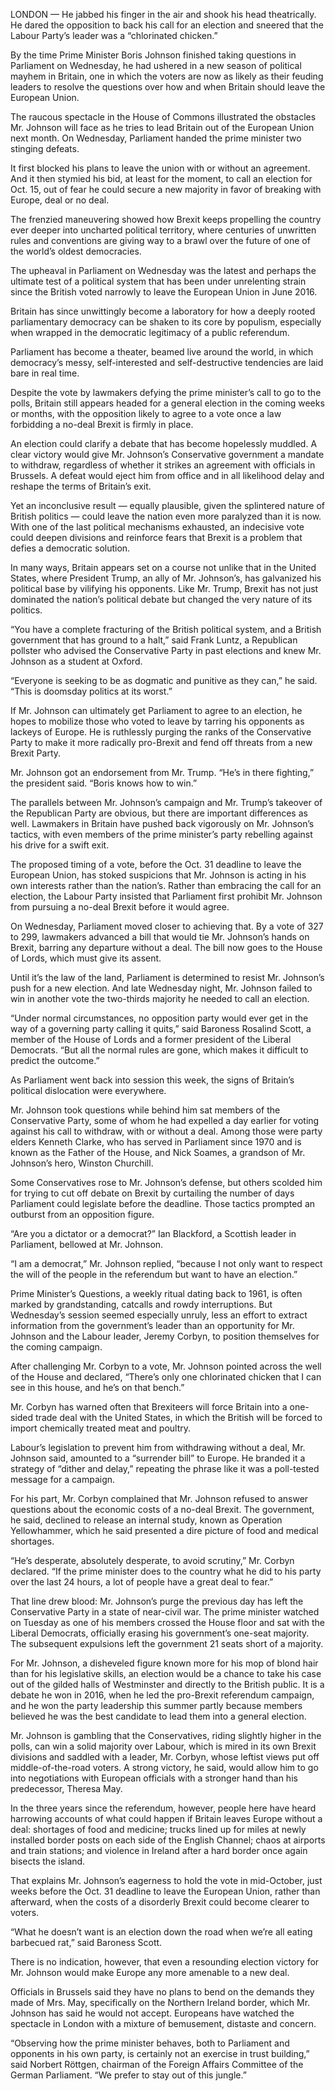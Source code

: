 LONDON — He jabbed his finger in the air and shook his head theatrically. He dared the opposition to back his call for an election and sneered that the Labour Party’s leader was a “chlorinated chicken.”

By the time Prime Minister Boris Johnson finished taking questions in Parliament on Wednesday, he had ushered in a new season of political mayhem in Britain, one in which the voters are now as likely as their feuding leaders to resolve the questions over how and when Britain should leave the European Union.

The raucous spectacle in the House of Commons illustrated the obstacles Mr. Johnson will face as he tries to lead Britain out of the European Union next month. On Wednesday, Parliament handed the prime minister two stinging defeats.

It first blocked his plans to leave the union with or without an agreement. And it then stymied his bid, at least for the moment, to call an election for Oct. 15, out of fear he could secure a new majority in favor of breaking with Europe, deal or no deal.

The frenzied maneuvering showed how Brexit keeps propelling the country ever deeper into uncharted political territory, where centuries of unwritten rules and conventions are giving way to a brawl over the future of one of the world’s oldest democracies.

The upheaval in Parliament on Wednesday was the latest and perhaps the ultimate test of a political system that has been under unrelenting strain since the British voted narrowly to leave the European Union in June 2016.

Britain has since unwittingly become a laboratory for how a deeply rooted parliamentary democracy can be shaken to its core by populism, especially when wrapped in the democratic legitimacy of a public referendum.

Parliament has become a theater, beamed live around the world, in which democracy’s messy, self-interested and self-destructive tendencies are laid bare in real time.

Despite the vote by lawmakers defying the prime minister’s call to go to the polls, Britain still appears headed for a general election in the coming weeks or months, with the opposition likely to agree to a vote once a law forbidding a no-deal Brexit is firmly in place.

An election could clarify a debate that has become hopelessly muddled. A clear victory would give Mr. Johnson’s Conservative government a mandate to withdraw, regardless of whether it strikes an agreement with officials in Brussels. A defeat would eject him from office and in all likelihood delay and reshape the terms of Britain’s exit.

Yet an inconclusive result — equally plausible, given the splintered nature of British politics — could leave the nation even more paralyzed than it is now. With one of the last political mechanisms exhausted, an indecisive vote could deepen divisions and reinforce fears that Brexit is a problem that defies a democratic solution.

In many ways, Britain appears set on a course not unlike that in the United States, where President Trump, an ally of Mr. Johnson’s, has galvanized his political base by vilifying his opponents. Like Mr. Trump, Brexit has not just dominated the nation’s political debate but changed the very nature of its politics.

“You have a complete fracturing of the British political system, and a British government that has ground to a halt,” said Frank Luntz, a Republican pollster who advised the Conservative Party in past elections and knew Mr. Johnson as a student at Oxford.

“Everyone is seeking to be as dogmatic and punitive as they can,” he said. “This is doomsday politics at its worst.”

If Mr. Johnson can ultimately get Parliament to agree to an election, he hopes to mobilize those who voted to leave by tarring his opponents as lackeys of Europe. He is ruthlessly purging the ranks of the Conservative Party to make it more radically pro-Brexit and fend off threats from a new Brexit Party.

Mr. Johnson got an endorsement from Mr. Trump. “He’s in there fighting,” the president said. “Boris knows how to win.”

The parallels between Mr. Johnson’s campaign and Mr. Trump’s takeover of the Republican Party are obvious, but there are important differences as well. Lawmakers in Britain have pushed back vigorously on Mr. Johnson’s tactics, with even members of the prime minister’s party rebelling against his drive for a swift exit.

The proposed timing of a vote, before the Oct. 31 deadline to leave the European Union, has stoked suspicions that Mr. Johnson is acting in his own interests rather than the nation’s. Rather than embracing the call for an election, the Labour Party insisted that Parliament first prohibit Mr. Johnson from pursuing a no-deal Brexit before it would agree.

On Wednesday, Parliament moved closer to achieving that. By a vote of 327 to 299, lawmakers advanced a bill that would tie Mr. Johnson’s hands on Brexit, barring any departure without a deal. The bill now goes to the House of Lords, which must give its assent.

Until it’s the law of the land, Parliament is determined to resist Mr. Johnson’s push for a new election. And late Wednesday night, Mr. Johnson failed to win in another vote the two-thirds majority he needed to call an election.

“Under normal circumstances, no opposition party would ever get in the way of a governing party calling it quits,” said Baroness Rosalind Scott, a member of the House of Lords and a former president of the Liberal Democrats. “But all the normal rules are gone, which makes it difficult to predict the outcome.”

As Parliament went back into session this week, the signs of Britain’s political dislocation were everywhere.

Mr. Johnson took questions while behind him sat members of the Conservative Party, some of whom he had expelled a day earlier for voting against his call to withdraw, with or without a deal. Among those were party elders Kenneth Clarke, who has served in Parliament since 1970 and is known as the Father of the House, and Nick Soames, a grandson of Mr. Johnson’s hero, Winston Churchill.

Some Conservatives rose to Mr. Johnson’s defense, but others scolded him for trying to cut off debate on Brexit by curtailing the number of days Parliament could legislate before the deadline. Those tactics prompted an outburst from an opposition figure.

“Are you a dictator or a democrat?” Ian Blackford, a Scottish leader in Parliament, bellowed at Mr. Johnson.

“I am a democrat,” Mr. Johnson replied, “because I not only want to respect the will of the people in the referendum but want to have an election.”

Prime Minister’s Questions, a weekly ritual dating back to 1961, is often marked by grandstanding, catcalls and rowdy interruptions. But Wednesday’s session seemed especially unruly, less an effort to extract information from the government’s leader than an opportunity for Mr. Johnson and the Labour leader, Jeremy Corbyn, to position themselves for the coming campaign.

After challenging Mr. Corbyn to a vote, Mr. Johnson pointed across the well of the House and declared, “There’s only one chlorinated chicken that I can see in this house, and he’s on that bench.”

Mr. Corbyn has warned often that Brexiteers will force Britain into a one-sided trade deal with the United States, in which the British will be forced to import chemically treated meat and poultry.

Labour’s legislation to prevent him from withdrawing without a deal, Mr. Johnson said, amounted to a “surrender bill” to Europe. He branded it a strategy of “dither and delay,” repeating the phrase like it was a poll-tested message for a campaign.

For his part, Mr. Corbyn complained that Mr. Johnson refused to answer questions about the economic costs of a no-deal Brexit. The government, he said, declined to release an internal study, known as Operation Yellowhammer, which he said presented a dire picture of food and medical shortages.

“He’s desperate, absolutely desperate, to avoid scrutiny,” Mr. Corbyn declared. “If the prime minister does to the country what he did to his party over the last 24 hours, a lot of people have a great deal to fear.”

That line drew blood: Mr. Johnson’s purge the previous day has left the Conservative Party in a state of near-civil war. The prime minister watched on Tuesday as one of his members crossed the House floor and sat with the Liberal Democrats, officially erasing his government’s one-seat majority. The subsequent expulsions left the government 21 seats short of a majority.

For Mr. Johnson, a disheveled figure known more for his mop of blond hair than for his legislative skills, an election would be a chance to take his case out of the gilded halls of Westminster and directly to the British public. It is a debate he won in 2016, when he led the pro-Brexit referendum campaign, and he won the party leadership this summer partly because members believed he was the best candidate to lead them into a general election.

Mr. Johnson is gambling that the Conservatives, riding slightly higher in the polls, can win a solid majority over Labour, which is mired in its own Brexit divisions and saddled with a leader, Mr. Corbyn, whose leftist views put off middle-of-the-road voters. A strong victory, he said, would allow him to go into negotiations with European officials with a stronger hand than his predecessor, Theresa May.

In the three years since the referendum, however, people here have heard harrowing accounts of what could happen if Britain leaves Europe without a deal: shortages of food and medicine; trucks lined up for miles at newly installed border posts on each side of the English Channel; chaos at airports and train stations; and violence in Ireland after a hard border once again bisects the island.

That explains Mr. Johnson’s eagerness to hold the vote in mid-October, just weeks before the Oct. 31 deadline to leave the European Union, rather than afterward, when the costs of a disorderly Brexit could become clearer to voters.

“What he doesn’t want is an election down the road when we’re all eating barbecued rat,” said Baroness Scott.

There is no indication, however, that even a resounding election victory for Mr. Johnson would make Europe any more amenable to a new deal.

Officials in Brussels said they have no plans to bend on the demands they made of Mrs. May, specifically on the Northern Ireland border, which Mr. Johnson has said he would not accept. Europeans have watched the spectacle in London with a mixture of bemusement, distaste and concern.

“Observing how the prime minister behaves, both to Parliament and opponents in his own party, is certainly not an exercise in trust building,” said Norbert Röttgen, chairman of the Foreign Affairs Committee of the German Parliament. “We prefer to stay out of this jungle.”